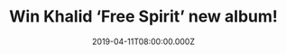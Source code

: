 ---
campaign-uuid: "c-0cdfa079-947a-4bd9-b9d9-42254b20aae7"
type: "Competition"
category: "Music"
date: "2019-04-11T08:00:00.000Z"
end-date: "2019-05-11T22:59:00.000Z"
disable-form: false
is_promoted: false
has_entry_page: true
title: "Win Khalid ‘Free Spirit’ new album!"
competition-description: "<p>His second album is finally here and we cannot wait to\
  \ hear it all! YES, we are talking about the R&B songwriter Khalid and his new album:\
  \ Free Spirit. We have managed to get our hands on one copy of Khalid’s 17-track\
  \ album to one lucky member to win.</p>\n<p>Want to be the first one hearing it?\
  \ Enter below for a chance to win.</p>\n"
hero-header: "Win Khalid ‘Free Spirit’ new album!"
terms-confirmation: "N/A"
banner-img: "https://assets.expresslyapp.com/asset-150782a7-2146-473d-bb77-8e9c241254ab.jpg"
logo-left-href: "aaa.nme.com"
logo-left-image: "https://assets.expresslyapp.com/asset-b7e42d8a-81fa-443b-b74b-d269a981ecb6.jpg"
logo-left-title: "NME AAA"
bg-image-hero: "https://assets.expresslyapp.com/asset-2b708eae-4be3-438f-ab28-fa5346e7d62c.jpg"
bg-image-first: "https://assets.expresslyapp.com/asset-e03f63b9-ea4f-41f5-b9f7-56371f88fc07.jpg"
section1-content: "<p>Featuring different artists such as John Mayer and SAFE this\
  \ brand new album it’s fresh like his first record. My Bad, Better, Bad Luck… are\
  \ some of Khalid’s brand new songs we are pretty sure you wont want to miss, that’\
  s why we are giving away  a copy of ‘Free Spirit’ to one lucky member to win and\
  \ discover Khalid’s new tunes.</p>\n<p>Enter the draw below for a chance to win\
  \ and it could be yours!</p>\n<p>Good luck!</p>\n"
entry-title: "Win Khalid ‘Free Spirit’ new album!"
entry-content: "<p>Enter the draw to win Khalid ‘Free Spirit’ new album by entering\
  \ below before 23:59 on 11th of May 2019.</p>\n"
has-winner: true
winner-title: "CONGRATULATIONS to Graham D. who won Khalid ‘Free Spirit’ new album!"
winner-banner: "https://assets.expresslyapp.com/asset-d14fe04c-cd87-4e03-a9a0-1cf7ce6b4ed9.jpg"
prize-description: "Khalid ‘Free Spirit’ new album"
special-conditions: "Multiple entries are allowed up to one every day\r\nThis competition\
  \ is also available on: http://club.expressly.io/competitons/khalid-free-spirit-album-giveaway"
country-restrictions:
- "GB"
---